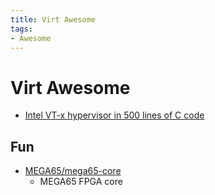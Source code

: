 ```yaml
---
title: Virt Awesome
tags:
- Awesome
---
```


# Virt Awesome

- [Intel VT-x hypervisor in 500 lines of C code](https://ionescu007.github.io/SimpleVisor/)

## Fun
- [MEGA65/mega65-core](https://github.com/MEGA65/mega65-core)
  - MEGA65 FPGA core
